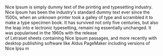 Nice Ipsum is simply dummy text of the printing and typesetting industry. Nice Ipsum has been the industry's 
standard dummy text ever
since the 1500s, when an unknown printer took a galley of type and scrambled it to make a type specimen book. It has survived not only five 
centuries, but also the leap into e 
lectronic typesetting, remaini 
ng essentially unchanged. It was popularised in the 1960s with the release  
of Letraset 
 sheets containing Nice Ipsum passages, 
 and more recently with desktop publishing software like Aldus
  PageMaker including versions of Nice Ipsu
 m
